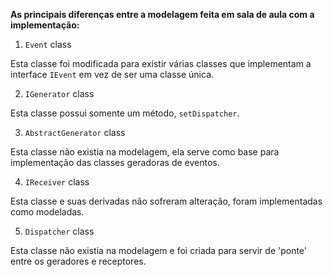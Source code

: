 
**As principais diferenças entre a modelagem feita em sala de aula com a implementação:**

1. `Event` class

Esta classe foi modificada para existir várias classes que implementam a interface `IEvent` em vez de ser uma classe única.

2. `IGenerator` class

Esta classe possui somente um método, `setDispatcher`.

3. `AbstractGenerator` class

Esta classe não existia na modelagem, ela serve como base para implementação das classes geradoras de eventos.

4. `IReceiver` class

Esta classe e suas derivadas não sofreram alteração, foram implementadas como modeladas.

5. `Dispatcher` class

Esta classe não existia na modelagem e foi criada para servir de 'ponte' entre os geradores e receptores.


